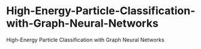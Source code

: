 # High-Energy-Particle-Classification-with-Graph-Neural-Networks
High-Energy Particle Classification with Graph Neural Networks

